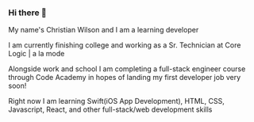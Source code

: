 ### Hi there 👋

My name's Christian Wilson and I am a learning developer

I am currently finishing college and working as a Sr. Technician at Core Logic | a la mode

Alongside work and school I am completing a full-stack engineer course through Code Academy
in hopes of landing my first developer job very soon!

Right now I am learning Swift(iOS App Development), HTML, CSS, Javascript, React, and other full-stack/web development skills 


